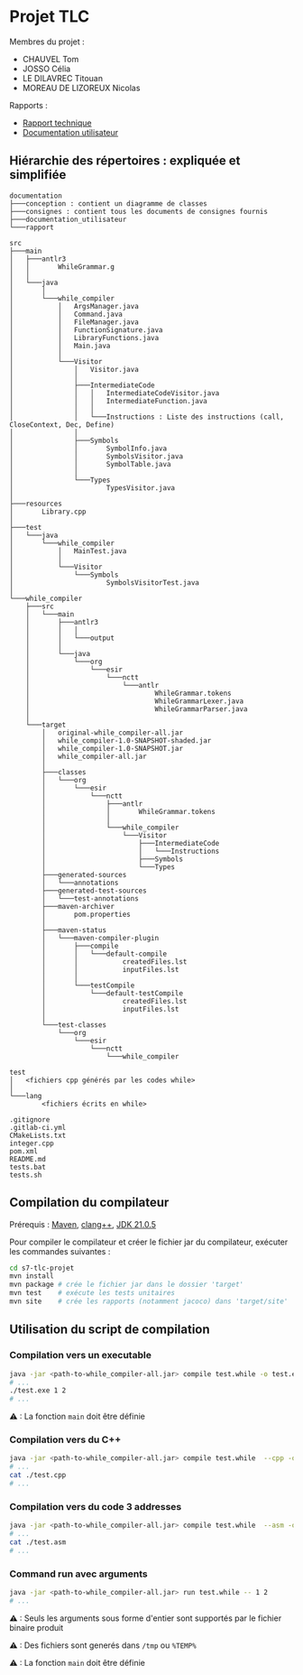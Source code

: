 # Projet TLC

Membres du projet :

- CHAUVEL Tom
- JOSSO Célia
- LE DILAVREC Titouan
- MOREAU DE LIZOREUX Nicolas

Rapports :

- [Rapport technique](documentation/rapport/rapport.pdf)
- [Documentation utilisateur](documentation/documentation_utilisateur/documentation-utilisateur.pdf)

## Hiérarchie des répertoires : expliquée et simplifiée

```text
documentation
├───conception : contient un diagramme de classes
├───consignes : contient tous les documents de consignes fournis
├───documentation_utilisateur
└───rapport

src
├───main
│   ├───antlr3
│   │       WhileGrammar.g
│   │
│   └───java
│       │
│       └───while_compiler
│           │   ArgsManager.java
│           │   Command.java
│           │   FileManager.java
│           │   FunctionSignature.java
│           │   LibraryFunctions.java
│           │   Main.java
│           │
│           └───Visitor
│               │   Visitor.java
│               │
│               ├───IntermediateCode
│               │   │   IntermediateCodeVisitor.java
│               │   │   IntermediateFunction.java
│               │   │
│               │   └───Instructions : Liste des instructions (call, CloseContext, Dec, Define)
│               │
│               ├───Symbols
│               │       SymbolInfo.java
│               │       SymbolsVisitor.java
│               │       SymbolTable.java
│               │
│               └───Types
│                       TypesVisitor.java
│
├───resources
│       Library.cpp
│
├───test
│   └───java
│       └───while_compiler
│           │   MainTest.java
│           │
│           └───Visitor
│               └───Symbols
│                       SymbolsVisitorTest.java
│
└───while_compiler
    ├───src
    │   └───main
    │       ├───antlr3
    │       │   │
    │       │   └───output
    │       │
    │       └───java
    │           └───org
    │               └───esir
    │                   └───nctt
    │                       └───antlr
    │                               WhileGrammar.tokens
    │                               WhileGrammarLexer.java
    │                               WhileGrammarParser.java
    │
    └───target
        │   original-while_compiler-all.jar
        │   while_compiler-1.0-SNAPSHOT-shaded.jar
        │   while_compiler-1.0-SNAPSHOT.jar
        │   while_compiler-all.jar
        │
        ├───classes
        │   └───org
        │       └───esir
        │           └───nctt
        │               ├───antlr
        │               │       WhileGrammar.tokens
        │               │
        │               └───while_compiler
        │                   └───Visitor
        │                       ├───IntermediateCode
        │                       │   └───Instructions
        │                       ├───Symbols
        │                       └───Types
        ├───generated-sources
        │   └───annotations
        ├───generated-test-sources
        │   └───test-annotations
        ├───maven-archiver
        │       pom.properties
        │
        ├───maven-status
        │   └───maven-compiler-plugin
        │       ├───compile
        │       │   └───default-compile
        │       │           createdFiles.lst
        │       │           inputFiles.lst
        │       │
        │       └───testCompile
        │           └───default-testCompile
        │                   createdFiles.lst
        │                   inputFiles.lst
        │
        └───test-classes
            └───org
                └───esir
                    └───nctt
                        └───while_compiler

test
│   <fichiers cpp générés par les codes while>
│
└───lang
        <fichiers écrits en while>

.gitignore
.gitlab-ci.yml
CMakeLists.txt
integer.cpp
pom.xml
README.md
tests.bat
tests.sh
```

## Compilation du compilateur

Prérequis : [Maven](https://maven.apache.org/), [clang++](https://clang.llvm.org/), [JDK 21.0.5](https://www.java.com/fr/)

Pour compiler le compilateur et créer le fichier jar du compilateur, exécuter les commandes suivantes :

```bash
cd s7-tlc-projet
mvn install
mvn package # crée le fichier jar dans le dossier 'target'
mvn test    # exécute les tests unitaires
mvn site    # crée les rapports (notamment jacoco) dans 'target/site'
```

## Utilisation du script de compilation

### Compilation vers un executable

```bash
java -jar <path-to-while_compiler-all.jar> compile test.while -o test.exe
# ...
./test.exe 1 2
# ...
```

⚠ : La fonction `main` doit être définie

### Compilation vers du C++

```bash
java -jar <path-to-while_compiler-all.jar> compile test.while  --cpp -o test.cpp
# ...
cat ./test.cpp
# ...
```

### Compilation vers du code 3 addresses

```bash
java -jar <path-to-while_compiler-all.jar> compile test.while  --asm -o test.asm
# ...
cat ./test.asm
# ...
```

### Command run avec arguments

```bash
java -jar <path-to-while_compiler-all.jar> run test.while -- 1 2
# ...
```

⚠ : Seuls les arguments sous forme d'entier sont supportés par le fichier binaire produit

⚠ : Des fichiers sont generés dans `/tmp` ou `%TEMP%`

⚠ : La fonction `main` doit être définie
